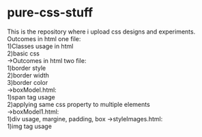 # pure-css-stuff
This is the repository where i upload css designs and experiments.<br/>
Outcomes in html one file:<br/>
1)Classes usage in html<br/>
2)basic css<br/>
->Outcomes in html two file:<br/>
1)border style<br/>
2)border width<br/>
3)border color<br/>
->boxModel.html:<br/>
1)span tag usage<br/>
2)applying same css property to multiple elements<br/>
->boxModel1.html:<br/>
1)div usage, margine, padding, box
->styleImages.html:<br/>
1)img tag usage